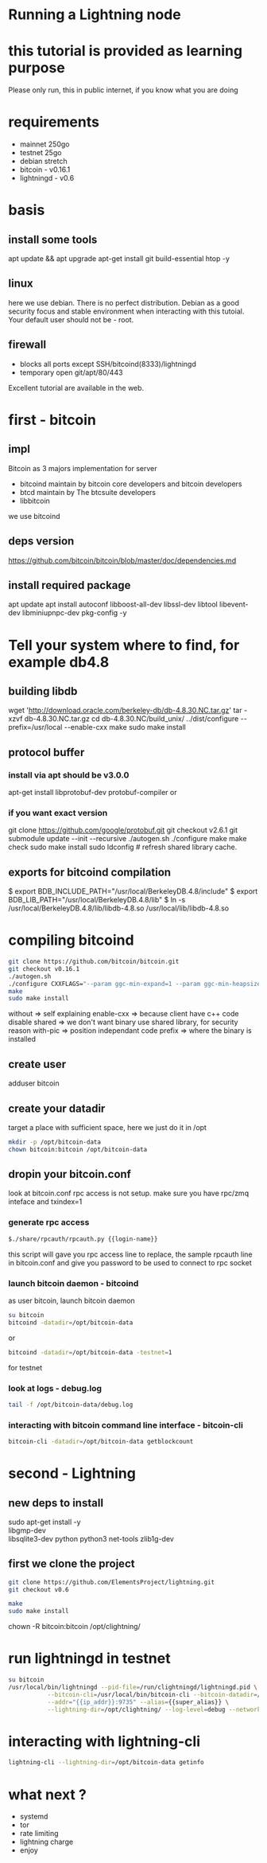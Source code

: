# Running a Lightning node

# this tutorial is provided as learning purpose
Please only run, this in public internet, if you know what you are doing

# requirements
* mainnet 250go
* testnet 25go
* debian stretch
* bitcoin - v0.16.1
* lightningd - v0.6

# basis

## install some tools
apt update && apt upgrade
apt-get install git build-essential htop -y

## linux
here we use debian. There is no perfect distribution. Debian as a good security focus and stable environment
when interacting with this tutoial. Your default user should not be - root.

## firewall
* blocks all ports except SSH/bitcoind(8333)/lightningd
* temporary open git/apt/80/443

Excellent tutorial are available in the web.

# first - bitcoin

## impl
Bitcoin as 3 majors implementation for server
* bitcoind maintain by bitcoin core developers and bitcoin developers
* btcd maintain by The btcsuite developers
* libbitcoin

we use bitcoind

## deps version
https://github.com/bitcoin/bitcoin/blob/master/doc/dependencies.md

## install required package
apt update
apt install autoconf libboost-all-dev libssl-dev libtool libevent-dev libminiupnpc-dev pkg-config -y

# Tell your system where to find, for example db4.8
## building libdb
wget 'http://download.oracle.com/berkeley-db/db-4.8.30.NC.tar.gz'
tar -xzvf db-4.8.30.NC.tar.gz
cd db-4.8.30.NC/build_unix/
../dist/configure --prefix=/usr/local --enable-cxx
make
sudo make install

## protocol buffer
### install via apt should be v3.0.0
apt-get install libprotobuf-dev protobuf-compiler
or
### if you want exact version
git clone https://github.com/google/protobuf.git
git checkout v2.6.1
git submodule update --init --recursive
./autogen.sh
./configure
make
make check
sudo make install
sudo ldconfig # refresh shared library cache.

## exports for bitcoind compilation
$ export BDB_INCLUDE_PATH="/usr/local/BerkeleyDB.4.8/include"
$ export BDB_LIB_PATH="/usr/local/BerkeleyDB.4.8/lib"
$ ln -s /usr/local/BerkeleyDB.4.8/lib/libdb-4.8.so /usr/local/lib/libdb-4.8.so

# compiling bitcoind
```bash
git clone https://github.com/bitcoin/bitcoin.git
git checkout v0.16.1
./autogen.sh
./configure CXXFLAGS="--param ggc-min-expand=1 --param ggc-min-heapsize=32768" --enable-cxx --disable-shared --with-pic --without-gui --prefix=/usr/local/ LDFLAGS="-L$BDB_LIB_PATH -L/usr/local/lib -L." CPPFLAGS="-I$BDB_INCLUDE_PATH -I/include/google/protobuf"
make
sudo make install
```

without => self explaining
enable-cxx => because client have c++ code
disable shared => we don't want binary use shared library, for security reason
with-pic => position independant code
prefix => where the binary is installed

## create user
adduser bitcoin

## create your datadir
target a place with sufficient space, here we just do it in /opt
```bash
mkdir -p /opt/bitcoin-data
chown bitcoin:bitcoin /opt/bitcoin-data
```

## dropin your bitcoin.conf

look at bitcoin.conf
rpc access is not setup.
make sure you have rpc/zmq inteface and txindex=1

### generate rpc access
```bash
$./share/rpcauth/rpcauth.py {{login-name}}
```
this script will gave you rpc access line to replace, the sample rpcauth line in bitcoin.conf
and give you password to be used to connect to rpc socket

### launch bitcoin daemon - bitcoind
as user bitcoin, launch bitcoin daemon

```bash
su bitcoin
bitcoind -datadir=/opt/bitcoin-data
```
or
```bash
bitcoind -datadir=/opt/bitcoin-data -testnet=1
```
for testnet


### look at logs - debug.log

```bash
tail -f /opt/bitcoin-data/debug.log
```

### interacting with bitcoin command line interface - bitcoin-cli

```bash
bitcoin-cli -datadir=/opt/bitcoin-data getblockcount
```

# second - Lightning

## new deps to install

sudo apt-get install -y \
  libgmp-dev \
  libsqlite3-dev python python3 net-tools zlib1g-dev

## first we clone the project

```bash
git clone https://github.com/ElementsProject/lightning.git
git checkout v0.6
```

```bash
make
sudo make install
```

chown -R bitcoin:bitcoin /opt/clightning/

# run lightningd in testnet

```bash
su bitcoin
/usr/local/bin/lightningd --pid-file=/run/clightningd/lightningd.pid \
           --bitcoin-cli=/usr/local/bin/bitcoin-cli --bitcoin-datadir=/opt/bitcoin-data \
           --addr="{{ip_addr}}:9735" --alias={{super_alias}} \
           --lightning-dir=/opt/clightning/ --log-level=debug --network=testnet
```

# interacting with lightning-cli

```bash
lightning-cli --lightning-dir=/opt/bitcoin-data getinfo
```



# what next ?
* systemd
* tor
* rate limiting
* lightning charge
* enjoy
